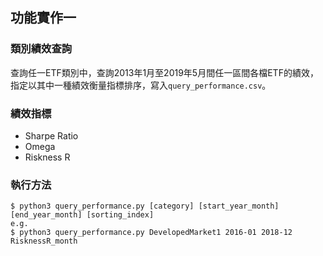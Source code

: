 ## 功能實作一

### 類別績效查詢
查詢任一ETF類別中，查詢2013年1月至2019年5月間任一區間各檔ETF的績效，指定以其中一種績效衡量指標排序，寫入`query_performance.csv`。

### 績效指標
- Sharpe Ratio
- Omega
- Riskness R

### 執行方法
```
$ python3 query_performance.py [category] [start_year_month] [end_year_month] [sorting_index]
e.g.
$ python3 query_performance.py DevelopedMarket1 2016-01 2018-12 RisknessR_month
```
